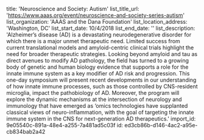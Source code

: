title: 'Neuroscience and Society: Autism'
list_title_url: 'https://www.aaas.org/event/neuroscience-and-society-series-autism'
list_organization: 'AAAS and the Dana Foundation'
list_location_address: 'Washington, DC'
list_start_date: 10/4/2018
list_end_date: ''
list_description: 'Alzheimer’s disease (AD) is a devastating neurodegenerative disorder for which there is a major unmet therapeutic need.  Limited success from current translational models and amyloid-centric clinical trials highlight the need for broader therapeutic strategies.  Looking beyond amyloid and tau as direct avenues to modify AD pathology, the field has turned to a growing body of genetic and human biology evidence that supports a role for the innate immune system as a key modifier of AD risk and progression. This one-day symposium will present recent developments in our understanding of how innate immune processes, such as those controlled by CNS-resident microglia, impact the pathobiology of AD.  Moreover, the program will explore the dynamic mechanisms at the intersection of neurology and immunology that have emerged as ‘omics technologies have supplanted classical views of neuro-inflammation, with the goal of targeting the innate immune system in the CNS for next-generation AD therapeutics.'
import_id: 9e05540c-891a-48e4-a255-7a481ad5c03f
id: ed3cb86b-d146-4ac2-a95e-cb834bab2a42
